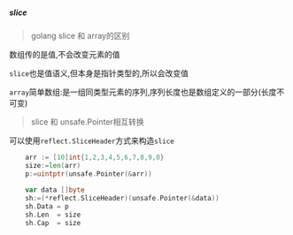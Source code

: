 ##### slice





> golang slice 和 array的区别

数组传的是值,不会改变元素的值

`slice`也是值语义,但本身是指针类型的,所以会改变值

`array`简单数组:是一组同类型元素的序列,序列长度也是数组定义的一部分(长度不可变)






>  slice 和 unsafe.Pointer相互转换

可以使用`reflect.SliceHeader`方式来构造`slice`

```go
    arr := [10]int{1,2,3,4,5,6,7,8,9,0}
    size:=len(arr)
    p:=uintptr(unsafe.Pointer(&arr))
    
    var data []byte
    sh:=(*reflect.SliceHeader)(unsafe.Pointer(&data))
    sh.Data = p
    sh.Len  = size
    sh.Cap  = size
```